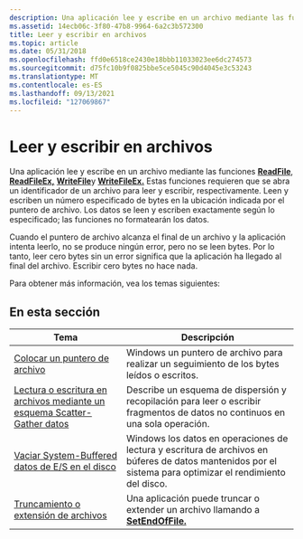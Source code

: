 ```yaml
---
description: Una aplicación lee y escribe en un archivo mediante las funciones ReadFile, ReadFileEx, WriteFile y WriteFileEx.
ms.assetid: 14ecb06c-3f80-47b8-9964-6a2c3b572300
title: Leer y escribir en archivos
ms.topic: article
ms.date: 05/31/2018
ms.openlocfilehash: ffd0e6518ce2430e18bbb11033023ee6dc274573
ms.sourcegitcommit: d75fc10b9f0825bbe5ce5045c90d4045e3c53243
ms.translationtype: MT
ms.contentlocale: es-ES
ms.lasthandoff: 09/13/2021
ms.locfileid: "127069867"
---
```

# <a name="reading-from-and-writing-to-files"></a>Leer y escribir en archivos

Una aplicación lee y escribe en un archivo mediante las funciones [**ReadFile**](/windows/desktop/api/FileAPI/nf-fileapi-readfile), [**ReadFileEx,**](/windows/desktop/api/FileAPI/nf-fileapi-readfileex) [**WriteFile**](/windows/desktop/api/FileAPI/nf-fileapi-writefile)y [**WriteFileEx.**](/windows/desktop/api/FileAPI/nf-fileapi-writefileex) Estas funciones requieren que se abra un identificador de un archivo para leer y escribir, respectivamente. Leen y escriben un número especificado de bytes en la ubicación indicada por el puntero de archivo. Los datos se leen y escriben exactamente según lo especificado; las funciones no formatearán los datos.

Cuando el puntero de archivo alcanza el final de un archivo y la aplicación intenta leerlo, no se produce ningún error, pero no se leen bytes. Por lo tanto, leer cero bytes sin un error significa que la aplicación ha llegado al final del archivo. Escribir cero bytes no hace nada.

Para obtener más información, vea los temas siguientes:

## <a name="in-this-section"></a>En esta sección



| Tema                                                                                                                                           | Descripción                                                                                                                          |
|-------------------------------------------------------------------------------------------------------------------------------------------------|--------------------------------------------------------------------------------------------------------------------------------------|
| [Colocar un puntero de archivo](positioning-a-file-pointer.md)<br/>                                                                         | Windows un puntero de archivo para realizar un seguimiento de los bytes leídos o escritos.<br/>                                                       |
| [Lectura o escritura en archivos mediante un esquema Scatter-Gather datos](reading-from-or-writing-to-files-using-a-scatter-gather-scheme.md)<br/> | Describe un esquema de dispersión y recopilación para leer o escribir fragmentos de datos no continuos en una sola operación.<br/>                   |
| [Vaciar System-Buffered datos de E/S en el disco](flushing-system-buffered-i-o-data-to-disk.md)<br/>                                           | Windows los datos en operaciones de lectura y escritura de archivos en búferes de datos mantenidos por el sistema para optimizar el rendimiento del disco.<br/> |
| [Truncamiento o extensión de archivos](truncating-or-extending-files.md)<br/>                                                                   | Una aplicación puede truncar o extender un archivo llamando a [**SetEndOfFile.**](/windows/desktop/api/FileAPI/nf-fileapi-setendoffile)<br/>                             |



 

 

 




